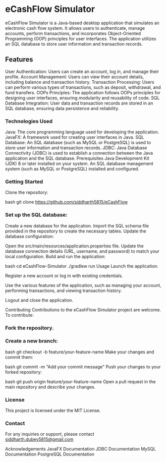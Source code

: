 # eCashFlow Simulator
eCashFlow Simulator is a Java-based desktop application that simulates an electronic cash flow system. It allows users to authenticate, manage accounts, perform transactions, and incorporates Object-Oriented Programming (OOP) principles for user interfaces. The application utilizes an SQL database to store user information and transaction records.

## Features
User Authentication: Users can create an account, log in, and manage their profile.
Account Management: Users can view their account details, including balance and transaction history.
Transaction Processing: Users can perform various types of transactions, such as deposit, withdrawal, and fund transfers.
OOPs Principles: The application follows OOPs principles for designing user interfaces, ensuring modularity and reusability of code.
SQL Database Integration: User data and transaction records are stored in an SQL database, ensuring data persistence and reliability.

### Technologies Used
Java: The core programming language used for developing the application.
JavaFX: A framework used for creating user interfaces in Java.
SQL Database: An SQL database (such as MySQL or PostgreSQL) is used to store user information and transaction records.
JDBC: Java Database Connectivity (JDBC) is used to establish a connection between the Java application and the SQL database.
Prerequisites
Java Development Kit (JDK) 8 or later installed on your system.
An SQL database management system (such as MySQL or PostgreSQL) installed and configured.

### Getting Started
Clone the repository:

bash
git clone https://github.com/siddharth5815/eCashFlow

### Set up the SQL database:

Create a new database for the application.
Import the SQL schema file provided in the repository to create the necessary tables.
Update the database configuration:

Open the src/main/resources/application.properties file.
Update the database connection details (URL, username, and password) to match your local configuration.
Build and run the application:

bash
cd eCashFlow-Simulator
./gradlew run
Usage
Launch the application.

Register a new account or log in with existing credentials.

Use the various features of the application, such as managing your account, performing transactions, and viewing transaction history.

Logout and close the application.

Contributing
Contributions to the eCashFlow Simulator project are welcome. To contribute:

### Fork the repository.

### Create a new branch:

bash
git checkout -b feature/your-feature-name
Make your changes and commit them:

bash
git commit -m "Add your commit message"
Push your changes to your forked repository:

bash
git push origin feature/your-feature-name
Open a pull request in the main repository and describe your changes.

### License
This project is licensed under the MIT License.

### Contact
For any inquiries or support, please contact siddharth.dubey5815@gmail.com

Acknowledgements
JavaFX Documentation
JDBC Documentation
MySQL Documentation
PostgreSQL Documentation
